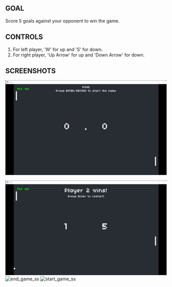 ## GOAL
  Score 5 goals against your opponent to win the game.

## CONTROLS
1. For left player, 'W' for up and 'S' for down.
2. For right player, 'Up Arrow' for up and 'Down Arrow' for down.

## SCREENSHOTS
![Start Scene](https://raw.githubusercontent.com/pranaysj/PONG/main/Screenshots/start_game_ss.jpg)

![Win Scene](https://raw.githubusercontent.com/pranaysj/PONG/main/Screenshots/end_game_ss.jpg)
![end_game_ss](https://user-images.githubusercontent.com/75151973/221122659-3f9057b9-5543-4cf6-875b-270def35374f.jpg)
![start_game_ss](https://user-images.githubusercontent.com/75151973/221122666-f61cf020-078f-4bbe-808d-acb24c640d3a.jpg)
